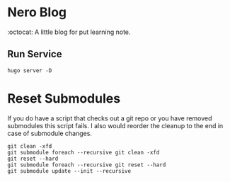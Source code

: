 # Nero Blog
:octocat: A little blog for put learning note.

## Run Service

```
hugo server -D
```

# Reset Submodules
If you do have a script that checks out a git repo or you have removed submodules this script fails. I also would reorder the cleanup to the end in case of submodule changes.
```
git clean -xfd
git submodule foreach --recursive git clean -xfd
git reset --hard
git submodule foreach --recursive git reset --hard
git submodule update --init --recursive
```


